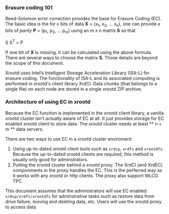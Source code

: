 ### Erasure coding 101

Reed–Solomon error correction provides the base for Erasure Coding (EC). The basic idea
is the for `n` bits of data **X** = (x<sub>1</sub>, x<sub>2</sub>, ... x<sub>n</sub>),
one can provide `m` bits of *parity* **P** = (p<sub>1</sub>, p<sub>2</sub>, ...  p<sub>m</sub>)
using an *m x n* matrix **S** so that 

S X<sup>T</sup> = P

If one bit of **X** is missing, it can be calculated using the above formula. There
are several ways to choose the matrix **S**. Those details are beyond the scope of this
document.

Xrootd uses Intel’s Intelligent Storage Acceleration Library (ISA-L) for erasure coding. 
The functionality of ISA-L and its associated computing is performed in xrootd's client
library XrdCl. Data chunks (that belongs to a single file) on each node are stored in a 
single xrootd ZIP archive. 

### Architecture of using EC in xrootd

Because the EC function is implemented in the xrootd client library, a vanilla xrootd 
cluster isn't actually aware of EC at all. It just provides storage for EC enabled xrootd 
client to store data. The xrootd cluster needs at least ** n + m ** data servers.

There are two ways to use EC in a xrootd cluster enviroment:

1. Using up-to-dated xrootd client tools such as `xrdcp`, `xrdfs` and `xrootdfs`. 
   Because the up-to-dated xrootd clients are required, this method is usually only
   good for adminstrators.
2. Putting the xrootd cluster behind a xrootd proxy. The XrdCl (and XrdEC) componments
   in the proxy handles the EC. This is the perferred way as it works with any xrootd
   or http clients. The proxy also support WLCG TPC.

This document assumes that the administrators will use EC enabled `xrdcp/xrdfs/xrootdfs`
for adminstrative tasks such as restore data from drive failure, moving and deleting 
data, etc. Users will use the xrootd proxy to access data.
